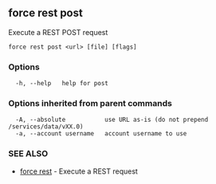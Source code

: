 ## force rest post

Execute a REST POST request

```
force rest post <url> [file] [flags]
```

### Options

```
  -h, --help   help for post
```

### Options inherited from parent commands

```
  -A, --absolute           use URL as-is (do not prepend /services/data/vXX.0)
  -a, --account username   account username to use
```

### SEE ALSO

* [force rest](force_rest.md)	 - Execute a REST request

